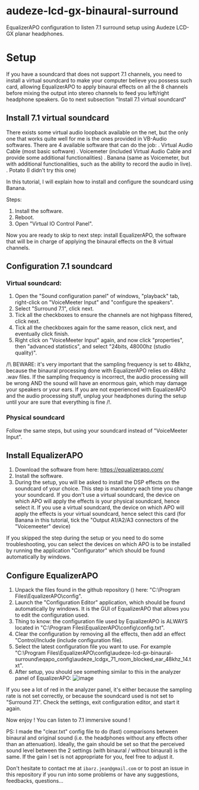 # audeze-lcd-gx-binaural-surround
EqualizerAPO configuration to listen 7.1 surround setup using Audeze LCD-GX planar headphones.

# Setup

If you have a soundcard that does not support 7.1 channels, you need to install a virtual soundcard to make your computer believe you possess such card, allowing EqualizerAPO to apply binaural effects on all the 8 channels before mixing the output into stereo channels to feed you left/right headphone speakers. Go to next subsection "Install 7.1 virtual soundcard"

## Install 7.1 virtual soundcard

There exists some virtual audio loopback available on the net, but the only one that works quite well for me is the ones provided in VB-Audio softwares.
There are 4 available software that can do the job:
. Virtual Audio Cable (most basic software)
. Voicemeter (included Virtual Audio Cable and provide some additional functionalities)
. Banana (same as Voicemeter, but with additional functionalities, such as the ability to record the audio in live).
. Potato (I didn't try this one)

In this tutorial, I will explain how to install and configure the soundcard using Banana.

Steps:
1. Install the software.
2. Reboot.
3. Open "Virtual IO Control Panel".


Now you are ready to skip to next step: install EqualizerAPO, the software that will be in charge of applying the binaural effects on the 8 virtual channels.

## Configuration 7.1 soundcard

### Virtual soundcard:
1. Open the "Sound configuration panel" of windows, "playback" tab, right-click on "VoiceMeeter Input" and "configure the speakers".
2. Select "Surround 7.1", click next.
3. Tick all the checkboxes to ensure the channels are not highpass filtered, click next.
4. Tick all the checkboxes again for the same reason, click next, and eventually click finish.
5. Right click on "VoiceMeeter Input" again, and now click "properties", then "advanced statistics", and select "24bits, 48000hz (studio quality)".

/!\ BEWARE: it's very important that the sampling frequency is set to 48khz, because the binaural processing done with EqualizerAPO relies on 48khz .wav files. If the sampling frequency is incorrect, the audio processing will be wrong AND the sound will have an enormous gain, which may damage your speakers or your ears. If you are not experienced with EqualizerAPO and the audio processing stuff, unplug your headphones during the setup until your are sure that everything is fine /!\.

### Physical soundcard

Follow the same steps, but using your soundcard instead of "VoiceMeeter Input".

## Install EqualizerAPO

1. Download the software from here: https://equalizerapo.com/
2. Install the software.
3. During the setup, you will be asked to install the DSP effects on the soundcard of your choice. This step is mandatory each time you change your soundcard. If you don't use a virtual soundcard, the device on which APO will apply the effects is your physical soundcard, hence select it. If you use a virtual soundcard, the device on which APO will apply the effects is your virtual soundcard, hence select this card (for Banana in this tutorial, tick the "Output A1/A2/A3 connectors of the "Voicemeeter" device)

If you skipped the step during the setup or you need to do some troubleshooting, you can select the devices on which APO is to be installed by running the application "Configurator" which should be found automatically by windows.

## Configure EqualizerAPO

1. Unpack the files found in the github repository (<url of the repository>) here: "C:\Program Files\EqualizerAPO\config".
2. Launch the "Configuration Editor" application, which should be found automatically by windows. It is the GUI of EqualizerAPO that allows you to edit the configuration used.
3. Thing to know: the configuration file used by EqualizerAPO is ALWAYS located in "C:\Program Files\EqualizerAPO\config\config.txt".
4. Clear the configuration by removing all the effects, then add an effect "Control/Include (include configuration file).
5. Select the latest configuration file you want to use. For example "C:\Program Files\EqualizerAPO\config\audeze-lcd-gx-binaural-surround\eqapo_config\audeze_lcdgx_71_room_blocked_ear_48khz_14.txt".
5. After setup, you should see something similar to this in the analyzer panel of EqualizerAPO:
![image](https://user-images.githubusercontent.com/3049704/172075314-cf988b17-1aa8-4c38-872c-10510535a18a.png)

If you see a lot of red in the analyzer panel, it's either because the sampling rate is not set correctly, or because the soundcard used is not set to "Surround 7.1". Check the settings, exit configuration editor, and start it again.

Now enjoy ! You can listen to 7.1 immersive sound !

PS: I made the "clear.txt" config file to do (fast) comparisons between binaural and original sound (i.e. the headphones without any effects other than an attenuation). Ideally, the gain should be set so that the perceived sound level between the 2 settings (with binaural / without binaural) is the same. If the gain I set is not appropriate for you, feel free to adjust it.

Don't hesitate to contact me at `ibarz.jean@gmail.com` or to post an issue in this repository if you run into some problems or have any suggestions, feedbacks, questions...